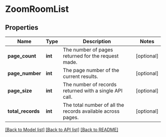 # ZoomRoomList

## Properties
Name | Type | Description | Notes
------------ | ------------- | ------------- | -------------
**page_count** | **int** | The number of pages returned for the request made. | [optional] 
**page_number** | **int** | The page number of the current results. | [optional] 
**page_size** | **int** | The number of records returned with a single API call. | [optional] 
**total_records** | **int** | The total number of all the records available across pages. | [optional] 

[[Back to Model list]](../README.md#documentation-for-models) [[Back to API list]](../README.md#documentation-for-api-endpoints) [[Back to README]](../README.md)


